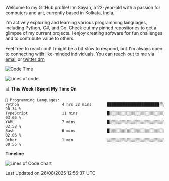 Welcome to my GitHub profile! I'm Sayan, a 22-year-old with a passion for computers and art, currently based in Kolkata, India.

I'm actively exploring and learning various programming languages, including Python, C#, and Go. Check out my pinned repositories to get a glimpse of my current projects. I enjoy creating software for fun challenges and to contribute value to others.

Feel free to reach out! I might be a bit slow to respond, but I'm always open to connecting with like-minded individuals. You can reach out to me via [email](mailto:me@sayanbiswas.in) or [twitter dm](https://twitter.com/TheDankDel)

<!--START_SECTION:waka-->
![Code Time](http://img.shields.io/badge/Code%20Time-2%2C331%20hrs%2033%20mins-blue)

![Lines of code](https://img.shields.io/badge/From%20Hello%20World%20I%27ve%20Written-16.2%20million%20lines%20of%20code-blue)

📊 **This Week I Spent My Time On** 

```text
💬 Programming Languages: 
Python                   4 hrs 32 mins       ███████████████████████░░   90.34 % 
TypeScript               11 mins             █░░░░░░░░░░░░░░░░░░░░░░░░   03.66 % 
YAML                     7 mins              █░░░░░░░░░░░░░░░░░░░░░░░░   02.58 % 
Bash                     6 mins              █░░░░░░░░░░░░░░░░░░░░░░░░   02.06 % 
Other                    1 min               ░░░░░░░░░░░░░░░░░░░░░░░░░   00.56 % 
```

**Timeline**

![Lines of Code chart](https://raw.githubusercontent.com/Dank-del/Dank-del/main/assets/bar_graph.png)


 Last Updated on 26/08/2025 12:56:37 UTC
<!--END_SECTION:waka-->
